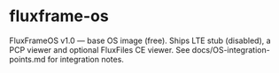# fluxframe-os

FluxFrameOS v1.0 — base OS image (free). Ships LTE stub (disabled), a PCP viewer and optional FluxFiles CE viewer.
See docs/OS-integration-points.md for integration notes.
